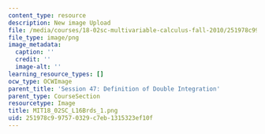 ```yaml
---
content_type: resource
description: New image Upload
file: /media/courses/18-02sc-multivariable-calculus-fall-2010/251978c997570329c7eb1315323ef10f_MIT18_02SC_L16Brds_1.png
file_type: image/png
image_metadata:
  caption: ''
  credit: ''
  image-alt: ''
learning_resource_types: []
ocw_type: OCWImage
parent_title: 'Session 47: Definition of Double Integration'
parent_type: CourseSection
resourcetype: Image
title: MIT18_02SC_L16Brds_1.png
uid: 251978c9-9757-0329-c7eb-1315323ef10f
---
```


